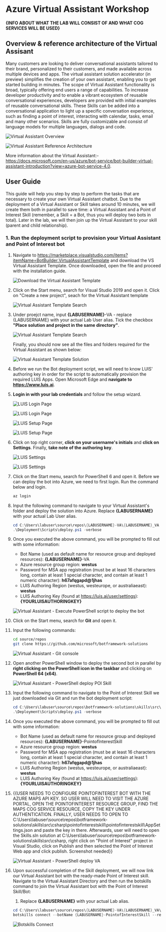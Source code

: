 # Azure Virtual Assistant Workshop
**{INFO ABOUT WHAT THE LAB WILL CONSIST OF AND WHAT COG SERVICES WILL BE USED}**

## Overview & reference architecture of the Virtual Assisant
Many customers are looking to deliver conversational assistants tailored to their brand, personalized to their customers, and made available across multiple devices and apps. The virtual assistant solution accelerator (in preview) simplifies the creation of your own assistant, enabling you to get started building in minutes. The scope of Virtual Assistant functionality is broad, typically offering end users a range of capabilities. To increase developer productivity and to enable a vibrant ecosystem of reusable conversational experiences, developers are provided with initial examples of reusable conversational skills. These Skills can be added into a conversational application to light up a specific conversation experience, such as finding a point of interest, interacting with calendar, tasks, email and many other scenarios. Skills are fully customizable and consist of language models for multiple languages, dialogs and code.

![Virtual Assistant Overview](https://raw.githubusercontent.com/samaea/virtual-assistant-workshop/master/images/virtual-assistant.jpg)

![Virtual Assistant Reference Architecture](https://raw.githubusercontent.com/samaea/virtual-assistant-workshop/master/images/virtual-assistant-ref-architecture.jpg)

More information about the Virtual Assistant:- https://docs.microsoft.com/en-us/azure/bot-service/bot-builder-virtual-assistant-introduction?view=azure-bot-service-4.0.


## User Guide  
This guide will help you step by step to perform the tasks that are necessary to create your own Virtual Assistant chatbot. Due to the deployment of a Virtual Assistant or Skill takes around 10 minutes, we will create them both in parallel to save time: a Virtual Assistant and a Point of Interest Skill (remember, a Skill = a Bot, thus you will deploy two bots in total). Later in the lab, we will then join up the Virtual Assistant to your skill (parent and child relationship).

### 1. Run the deployment script to provision your Virtual Assistant and Point of Interest bot
  1. Navigate to https://marketplace.visualstudio.com/items?itemName=BotBuilder.VirtualAssistantTemplate and download the VS Virtual Assistant Template. Once downloaded, open the file and proceed with the installation guide.

     ![Download the Virtual Assistant Template](https://raw.githubusercontent.com/samaea/virtual-assistant-workshop/master/images/VA-VS-template.png)
     
  1. Click on the Start menu, search for Visual Studio 2019 and open it. Click on "Create a new project", seach for the Virtual Assistant template 
  
     ![Virtual Assistant Template Search](https://raw.githubusercontent.com/samaea/virtual-assistant-workshop/master/images/va-vs-template-search.png)
     

  1. Under proejct name, input **{LABUSERNAME}**-VA - replace {LABUSERNAME} with your actual Lab User alias. Tick the checkbox **"Place solution and project in the same directory"**.
       
       ![Virtual Assistant Template Search](https://raw.githubusercontent.com/samaea/virtual-assistant-workshop/master/images/va-vs-template-create.png)
       
       Finally, you should now see all the files and folders required for the Virtual Assistant as shown below:

       ![Virtual Assistant Template Solution](https://raw.githubusercontent.com/samaea/virtual-assistant-workshop/master/images/va-vs-template-solution.png) 
       
  1. Before we run the Bot deployment script, we will need to know LUIS' authoring key in order for the script to automatically provision the required LUIS Apps. Open Microsoft Edge and **navigate to https://www.luis.ai**.
  
  1. **Login in with your lab credentials** and follow the setup wizard.
  
       ![LUIS Login Page](https://raw.githubusercontent.com/samaea/virtual-assistant-workshop/master/images/luis_0_login.png)
       
       ![LUIS Login Page](https://raw.githubusercontent.com/samaea/virtual-assistant-workshop/master/images/luis-aad-permissions.png)
       
       ![LUIS Setup Page](https://raw.githubusercontent.com/samaea/virtual-assistant-workshop/master/images/luis-setup-0.png)
        
       ![LUIS Setup Page](https://raw.githubusercontent.com/samaea/virtual-assistant-workshop/master/images/luis-setup-1.png)
  
  1. Click on top right corner, **click on your username's initials** and **click on Settings**. Finally, **take note of the authoring key**.
  
       ![LUIS Settings](https://raw.githubusercontent.com/samaea/virtual-assistant-workshop/master/images/luis_1_settings.png)
       
       ![LUIS Settings](https://raw.githubusercontent.com/samaea/virtual-assistant-workshop/master/images/luis_2_settings.png)
  
   1. Click on the Start menu, search for PowerShell 6 and open it. Before we can deploy the bot into Azure, we need to first login. Run the command below and login.
   
       ```powershell
       az login
       ```   
  
  1. Input the following command to navigate to your Virtual Assistant's folder and deploy the solution into Azure. Replace **{LABUSERNAME}** with your actual Lab User alias.

       ```powershell
       cd C:\Users\labuser\source\repos\{LABUSERNAME}-VA\{LABUSERNAME}_VA
       .\Deployment\Scripts\deploy.ps1 -verbose
       ```
       
  1. Once you executed the above command, you will be prompted to fill out with some information:
  
       - Bot Name (used as default name for resource group and deployed resources): **{LABUSERNAME}**-VA
       - Azure resource group region: **westus**
       - Password for MSA app registration (must be at least 16 characters long, contain at least 1 special character, and contain at least 1 numeric character): **h67afqgapd@1jhas**
       - LUIS Authoring Region (westus, westeurope, or australiaeast): **westus**
       - LUIS Authoring Key (found at https://luis.ai/user/settings): **{YOURLUISAUTHORINGKEY}**      
       
       
       ![Virtual Assistant - Execute PowerShell script to deploy the bot](https://raw.githubusercontent.com/samaea/virtual-assistant-workshop/master/images/va-ps-deploy.png)
       
  1. Click on the Start menu, search for **Git** and open it.
  
  1. Input the following commands:
  
       ```bash
       cd source/repos
       git clone https://github.com/microsoft/botframework-solutions
       ```
  
      ![Virtual Assistant - Git console](https://raw.githubusercontent.com/samaea/virtual-assistant-workshop/master/images/skill-git.png)
 
  1. Open another PowerShell window to deploy the second bot in parallel by **right clicking on the PowerShell icon in the taskbar** and clicking on **PowerShell 64 (x64)**.
  
        ![Virtual Assistant - PowerShell deploy POI Skill](https://raw.githubusercontent.com/samaea/virtual-assistant-workshop/master/images/PowerShell-openanotherwindow.png)
   
  1. Input the following command to navigate to the Point of Interest Skill we just downloaded via Git and run the bot deployment script:
  
       ```powershell
       cd C:\Users\labuser\source\repos\botframework-solutions\skills\src\csharp\pointofinterestskill\pointofinterestskill
       .\Deployment\Scripts\deploy.ps1 -verbose
       ```
       
  1.  Once you executed the above command, you will be prompted to fill out with some information:
  
       - Bot Name (used as default name for resource group and deployed resources): **{LABUSERNAME}**-PointofInterestSkill
       - Azure resource group region: **westus**
       - Password for MSA app registration (must be at least 16 characters long, contain at least 1 special character, and contain at least 1 numeric character): **h67afqgapd@1jhas**
       - LUIS Authoring Region (westus, westeurope, or australiaeast): **westus**
       - LUIS Authoring Key (found at https://luis.ai/user/settings): **{YOURLUISAUTHORINGKEY}**
       
   1. {{USER NEEDS TO CONFIGURE POINTOFINTEREST BOT WITH THE AZURE MAPS API KEY. SO USER WILL NEED TO VISIT THE AZURE PORTAL, OPEN THE POINTOFINTEREST RESOURCE GROUP, FIND THE MAPS COG SERVICE RESOURCE, COPY THE KEY UNDER AUTHENTICATION. FINALLY, USER NEEDS TO OPEN TO C:\Users\labuser\source\repos\botframework-solutions\skills\src\csharp\pointofinterestskill\pointofinterestskill\AppSettings.json and paste the key in there. Afterwards, user will need to open the Skills.sln solution at C:\Users\labuser\source\repos\botframework-solutions\skills\src\csharp\, right click on "Point of Interest" project in Visual Studio, click on Publish and then selected the Point of Interest Web app and click publish. Screenshot needed}}
       
      ![Virtual Assistant - PowerShell deploy VA](https://raw.githubusercontent.com/samaea/virtual-assistant-workshop/master/images/skill-ps-deploy.png)
      
  1.  Upon successful completion of the Skill deployment, we will now link our Virtual Assistant bot with the ready-made Point of Interest skill. Navigate to the Virtual Assistant Directory and then run the botskills command to join the Virtual Assistant bot with the Point of Interest Skill/Bot:
       1. Replace **{LABUSERNAME}** with your actual Lab alias.
  
       ```powershell
       cd C:\Users\labuser\source\repos\{LABUSERNAME}-VA\{LABUSERNAME}_VA\
       botskills connect --botName {LABUSERNAME}-PointofInterestSkill --remoteManifest "http://{LABUSERNAME}-PointofInterestSkill.azurewebsites.net/api/skill/manifest" --luisFolder "C:/Users/labuser/source/repos/botframework-solutions/skills/src/csharp/pointofinterestskill/pointofinterestskill/Deployment/Resources/LU/en/" --cs
       ```
       
      ![Botskills Connect](https://raw.githubusercontent.com/samaea/virtual-assistant-workshop/master/images/botskills-connect.png)
        
